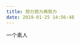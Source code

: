 ```yaml
---
title: 努力努力再努力
date: 2019-01-25 14:56:48
---
```

一个素人
<html
# ![](https://i.imgur.com/fbksfiE.jpg)
# ![](https://i.imgur.com/Fh2WFe8.png)
/html>

